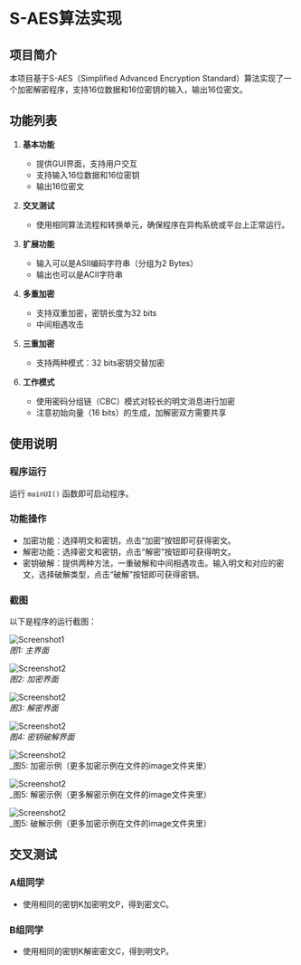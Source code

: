 
# S-AES算法实现

## 项目简介

本项目基于S-AES（Simplified Advanced Encryption Standard）算法实现了一个加密解密程序，支持16位数据和16位密钥的输入，输出16位密文。

## 功能列表

1.  **基本功能**
    
    -   提供GUI界面，支持用户交互
    -   支持输入16位数据和16位密钥
    -   输出16位密文
2.  **交叉测试**
    
    -   使用相同算法流程和转换单元，确保程序在异构系统或平台上正常运行。
3.  **扩展功能**
    
    -   输入可以是ASII编码字符串（分组为2 Bytes）
    -   输出也可以是ACII字符串
4.  **多重加密**
    
    -   支持双重加密，密钥长度为32 bits
    -   中间相遇攻击
5.  **三重加密**
    
    -   支持两种模式：32 bits密钥交替加密
6.  **工作模式**
    
    -   使用密码分组链（CBC）模式对较长的明文消息进行加密
    -   注意初始向量（16 bits）的生成，加解密双方需要共享

## 使用说明

### 程序运行

运行 `mainUI()` 函数即可启动程序。

### 功能操作

-   加密功能：选择明文和密钥，点击“加密”按钮即可获得密文。
-   解密功能：选择密文和密钥，点击“解密”按钮即可获得明文。
-   密钥破解：提供两种方法，一重破解和中间相遇攻击。输入明文和对应的密文，选择破解类型，点击“破解”按钮即可获得密钥。

### 截图

以下是程序的运行截图：

![Screenshot1](https://github.com/1925482702/S-AES/blob/main/S-AES-RushB/image/mainUI.png)  
_图1: 主界面_

![Screenshot2](https://github.com/1925482702/S-AES/blob/main/S-AES-RushB/image/encryptUI.png)  
_图2: 加密界面_

![Screenshot2](https://github.com/1925482702/S-AES/blob/main/S-AES-RushB/image/decryptUI.png)  
_图3: 解密界面_

![Screenshot2](https://github.com/1925482702/S-AES/blob/main/S-AES-RushB/image/crackUI.png)  
_图4: 密钥破解界面_

![Screenshot2](https://github.com/1925482702/S-AES/blob/main/S-AES-RushB/image/encrypt2.png)  
_图5: 加密示例（更多加密示例在文件的image文件夹里）

![Screenshot2](https://github.com/1925482702/S-AES/blob/main/S-AES-RushB/image/decrypt2.png)  
_图5: 解密示例（更多解密示例在文件的image文件夹里）

![Screenshot2](https://github.com/1925482702/S-AES/blob/main/S-AES-RushB/image/crack1.png)  
_图5: 破解示例（更多加密示例在文件的image文件夹里）

## 交叉测试

### A组同学

-   使用相同的密钥K加密明文P，得到密文C。

### B组同学

-   使用相同的密钥K解密密文C，得到明文P。

